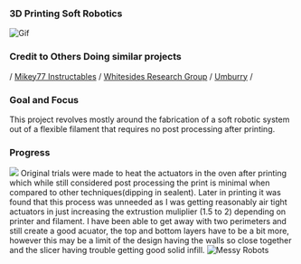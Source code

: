 ### 3D Printing Soft Robotics
![Gif](http://imgur.com/EDeQHGI)

### Credit to Others Doing similar projects

 / [Mikey77 Instructables](http://www.instructables.com/member/mikey77/)
 / [Whitesides Research Group](http://gmwgroup.harvard.edu/research/index.php?page=23)
 / [Umburry](https://umburry.com/)
 /
  
### Goal and Focus
  This project revolves mostly around the fabrication of a soft robotic system out of a flexible filament that requires no post       processing after printing.

### Progress
![](http://www.flickr.com/photos/148557730@N02/shares/052Hjt)
Original trials were made to heat the actuators in the oven after printing which while still considered post processing the print is minimal when compared to other techniques(dipping in sealent). Later in printing it was found that this process was unneeded as I was getting reasonably air tight actuators in just increasing the extrustion muliplier (1.5 to 2) depending on printer and filament. I have been able to get away with two perimeters and still create a good acuator, the top and bottom layers have to be a bit more, however this may be a limit of the design having the walls so close together and the slicer having trouble getting good solid infill. 
![Messy Robots](https://i.imgur.com/adRVucjm.png)
